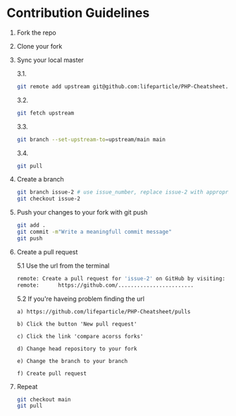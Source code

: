 # Contribution Guidelines

1. Fork the repo
2. Clone your fork
3. Sync your local master

    3.1. 
    ```bash
    git remote add upstream git@github.com:lifeparticle/PHP-Cheatsheet.git
    ```
    
    3.2. 
    ```bash
    git fetch upstream
    ```
    
    3.3.
    ```bash
    git branch --set-upstream-to=upstream/main main
    ```
    
    3.4.
    ```bash
    git pull
    ```
    
4. Create a branch
    ```bash
    git branch issue-2 # use issue_number, replace issue-2 with appropriate branch name 
    git checkout issue-2
    ```
5. Push your changes to your fork with git push
    ```bash
    git add .
    git commit -m"Write a meaningfull commit message"
    git push
    ```
6. Create a pull request
  
    5.1 Use the url from the terminal

    ```bash
    remote: Create a pull request for 'issue-2' on GitHub by visiting:
    remote:      https://github.com/........................
    ```
    
   5.2 If you're haveing problem finding the url
   
       a) https://github.com/lifeparticle/PHP-Cheatsheet/pulls

       b) Click the button 'New pull request'

       c) Click the link 'compare acorss forks'

       d) Change head repository to your fork

       e) Change the branch to your branch

       f) Create pull request
7. Repeat

   ```bash
   git checkout main
   git pull
   ```
